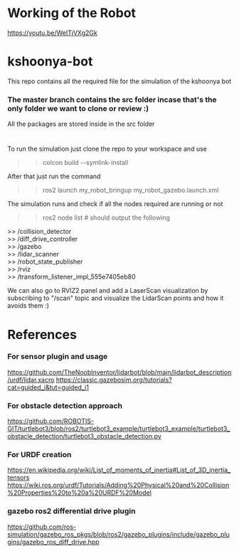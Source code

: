 # Working of the Robot
https://youtu.be/WeITjVXg2Gk

# kshoonya-bot
 This repo contains all the required file for the simulation of the kshoonya bot
### The master branch contains the src folder incase that's the only folder we want to clone or review :)

All the packages are stored inside in the src folder
#
To run the simulation just clone the repo to your workspace and use 
>> colcon build --symlink-install

After that just run the command 
>> ros2 launch my_robot_bringup my_robot_gazebo.launch.xml

The simulation runs and check if all the nodes required are running or not
>> ros2 node list # should output the following
<p> >> /collision_detector <br>
>> /diff_drive_controller <br>
>> /gazebo <br>
>> /lidar_scanner <br>
>> /robot_state_publisher <br>
>> /rviz <br>
>> /transform_listener_impl_555e7405eb80 <br> </p>


We can also go to RVIZ2 panel and add a LaserScan visualization by subscribing to "/scan" topic and visualize the LidarScan points and how it avoids them :)



# References
### For sensor plugin and usage
   https://github.com/TheNoobInventor/lidarbot/blob/main/lidarbot_description/urdf/lidar.xacro
   https://classic.gazebosim.org/tutorials?cat=guided_i&tut=guided_i1
   
### For obstacle detection approach
   https://github.com/ROBOTIS-GIT/turtlebot3/blob/ros2/turtlebot3_example/turtlebot3_example/turtlebot3_obstacle_detection/turtlebot3_obstacle_detection.py

### For URDF creation
   https://en.wikipedia.org/wiki/List_of_moments_of_inertia#List_of_3D_inertia_tensors
   https://wiki.ros.org/urdf/Tutorials/Adding%20Physical%20and%20Collision%20Properties%20to%20a%20URDF%20Model
   
### gazebo ros2 differential drive plugin
   https://github.com/ros-simulation/gazebo_ros_pkgs/blob/ros2/gazebo_plugins/include/gazebo_plugins/gazebo_ros_diff_drive.hpp
